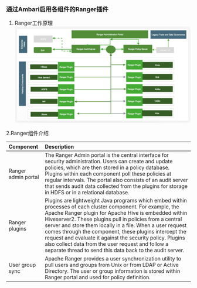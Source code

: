 ### 通过Ambari启用各组件的Ranger插件

1. Ranger工作原理
   ![](/assets/Ranger_work.png)

2.Ranger组件介绍

| Component | Description |
| :--- | :--- |
| Ranger admin portal | The Ranger Admin portal is the central interface for security administration. Users can create and update policies, which are then stored in a policy database. Plugins within each component poll these policies at regular intervals. The portal also consists of an audit server that sends audit data collected from the plugins for storage in HDFS or in a relational database. |
| Ranger plugins | Plugins are lightweight Java programs which embed within processes of each cluster component. For example, the Apache Ranger plugin for Apache Hive is embedded within Hiveserver2. These plugins pull in policies from a central server and store them locally in a file. When a user request comes through the component, these plugins intercept the request and evaluate it against the security policy. Plugins also collect data from the user request and follow a separate thread to send this data back to the audit server. |
| User group sync | Apache Ranger provides a user synchronization utility to pull users and groups from Unix or from LDAP or Active Directory. The user or group information is stored within Ranger portal and used for policy definition. |



